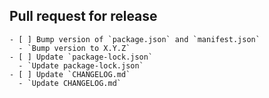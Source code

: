 ## Pull request for release

```
- [ ] Bump version of `package.json` and `manifest.json`
  - `Bump version to X.Y.Z`
- [ ] Update `package-lock.json`
  - `Update package-lock.json`
- [ ] Update `CHANGELOG.md`
  - `Update CHANGELOG.md`
```
